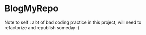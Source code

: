 # BlogMyRepo
Note to self : alot of bad coding practice in this project, will need to refactorize and republish someday :)
